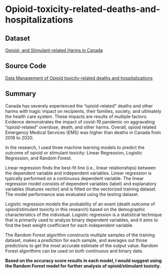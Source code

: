 # Opioid-toxicity-related-deaths-and-hospitalizations

## Dataset

[Opioid- and Stimulant-related Harms in Canada](https://health-infobase.canada.ca/substance-related-harms/opioids-stimulants/technical-notes.) 


## Source Code
[
Data Management of Opioid toxicity-related deaths and hospitalizations](https://databricks-prod-cloudfront.cloud.databricks.com/public/4027ec902e239c93eaaa8714f173bcfc/8044888775324931/3765691144116402/5854611345732810/latest.html)

## Summary


Canada has severely experienced the “opioid-related” deaths and other harms with tragic impact on recipients, their families, society, and ultimately the health care system. These impacts are results of multiple factors. Evidence demonstrates the impact of covid-19 pandemic on aggravating “opioid-related” overdose, death, and other harms. Overall, opioid related Emergency Medical Services (EMS) was higher than deaths in Canada from 2018 to 2020. 

In the research, I used three machine learning models to predict the outcome of opioid or stimulant toxicity: Linear Regression, Logistic Regression, and Random Forest. 

Linear regression finds the best-fit line (i.e., linear relationships) between the dependent variable and independent variables. Linear regression is typically performed on a continuous dependent variable. The linear regression model consists of dependent variables (label) and explanatory variables (features vector) and is fitted on the vectorized training dataset. The model performance was evaluated using the testing dataset.

Logistic regression models the probability of an event (death outcome of opioid/stimulant toxicity in this research) based on the demographic characteristics of the individual. Logistic regression is a statistical technique that is primarily used to analyze binary dependent variables, and it aims to find the best weight coefficient for each independent variable.

The Random Forest algorithm constructs multiple samples of the training dataset, makes a prediction for each sample, and averages out those predictions to get the most accurate estimate of the output value. Random Forest algorithms can be used on both continuous and binary data.


**Based on the accuracy score results in each model, I would suggest using the Random Forest model for further analysis of opioid/stimulant toxicity.**
